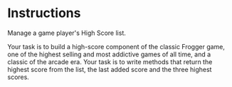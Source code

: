 # Instructions

Manage a game player's High Score list.

Your task is to build a high-score component of the classic Frogger game, one of the highest selling and most addictive games of all time, and a classic of the arcade era. Your task is to write methods that return the highest score from the list, the last added score and the three highest scores.
